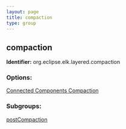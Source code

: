 ```yaml
---
layout: page
title: compaction
type: group
---
```

## compaction

**Identifier:** org.eclipse.elk.layered.compaction

### Options:

[Connected Components Compaction](org-eclipse-elk-layered-compaction-connectedComponents)

### Subgroups:

[postCompaction](org-eclipse-elk-layered-compaction-postCompaction)
